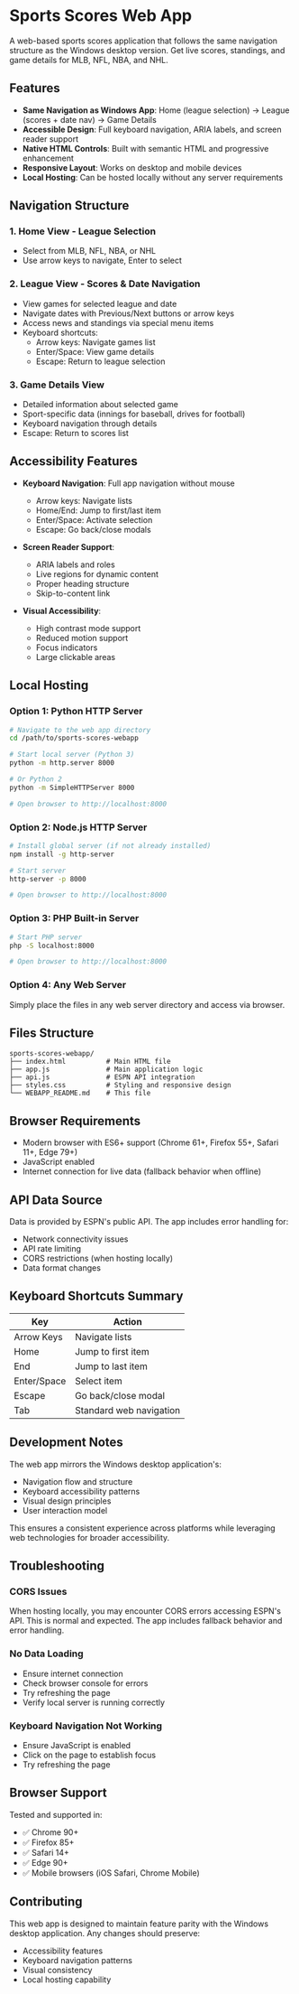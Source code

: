 # Sports Scores Web App

A web-based sports scores application that follows the same navigation structure as the Windows desktop version. Get live scores, standings, and game details for MLB, NFL, NBA, and NHL.

## Features

- **Same Navigation as Windows App**: Home (league selection) → League (scores + date nav) → Game Details
- **Accessible Design**: Full keyboard navigation, ARIA labels, and screen reader support
- **Native HTML Controls**: Built with semantic HTML and progressive enhancement
- **Responsive Layout**: Works on desktop and mobile devices
- **Local Hosting**: Can be hosted locally without any server requirements

## Navigation Structure

### 1. Home View - League Selection
- Select from MLB, NFL, NBA, or NHL
- Use arrow keys to navigate, Enter to select

### 2. League View - Scores & Date Navigation  
- View games for selected league and date
- Navigate dates with Previous/Next buttons or arrow keys
- Access news and standings via special menu items
- Keyboard shortcuts: 
  - Arrow keys: Navigate games list
  - Enter/Space: View game details
  - Escape: Return to league selection

### 3. Game Details View
- Detailed information about selected game
- Sport-specific data (innings for baseball, drives for football)
- Keyboard navigation through details
- Escape: Return to scores list

## Accessibility Features

- **Keyboard Navigation**: Full app navigation without mouse
  - Arrow keys: Navigate lists
  - Home/End: Jump to first/last item
  - Enter/Space: Activate selection
  - Escape: Go back/close modals

- **Screen Reader Support**: 
  - ARIA labels and roles
  - Live regions for dynamic content
  - Proper heading structure
  - Skip-to-content link

- **Visual Accessibility**:
  - High contrast mode support
  - Reduced motion support
  - Focus indicators
  - Large clickable areas

## Local Hosting

### Option 1: Python HTTP Server
```bash
# Navigate to the web app directory
cd /path/to/sports-scores-webapp

# Start local server (Python 3)
python -m http.server 8000

# Or Python 2
python -m SimpleHTTPServer 8000

# Open browser to http://localhost:8000
```

### Option 2: Node.js HTTP Server
```bash
# Install global server (if not already installed)
npm install -g http-server

# Start server
http-server -p 8000

# Open browser to http://localhost:8000
```

### Option 3: PHP Built-in Server
```bash
# Start PHP server
php -S localhost:8000

# Open browser to http://localhost:8000
```

### Option 4: Any Web Server
Simply place the files in any web server directory and access via browser.

## Files Structure

```
sports-scores-webapp/
├── index.html          # Main HTML file
├── app.js              # Main application logic
├── api.js              # ESPN API integration
├── styles.css          # Styling and responsive design
└── WEBAPP_README.md    # This file
```

## Browser Requirements

- Modern browser with ES6+ support (Chrome 61+, Firefox 55+, Safari 11+, Edge 79+)
- JavaScript enabled
- Internet connection for live data (fallback behavior when offline)

## API Data Source

Data is provided by ESPN's public API. The app includes error handling for:
- Network connectivity issues
- API rate limiting
- CORS restrictions (when hosting locally)
- Data format changes

## Keyboard Shortcuts Summary

| Key | Action |
|-----|--------|
| Arrow Keys | Navigate lists |
| Home | Jump to first item |
| End | Jump to last item |
| Enter/Space | Select item |
| Escape | Go back/close modal |
| Tab | Standard web navigation |

## Development Notes

The web app mirrors the Windows desktop application's:
- Navigation flow and structure
- Keyboard accessibility patterns
- Visual design principles
- User interaction model

This ensures a consistent experience across platforms while leveraging web technologies for broader accessibility.

## Troubleshooting

### CORS Issues
When hosting locally, you may encounter CORS errors accessing ESPN's API. This is normal and expected. The app includes fallback behavior and error handling.

### No Data Loading
- Ensure internet connection
- Check browser console for errors
- Try refreshing the page
- Verify local server is running correctly

### Keyboard Navigation Not Working
- Ensure JavaScript is enabled
- Click on the page to establish focus
- Try refreshing the page

## Browser Support

Tested and supported in:
- ✅ Chrome 90+
- ✅ Firefox 85+  
- ✅ Safari 14+
- ✅ Edge 90+
- ✅ Mobile browsers (iOS Safari, Chrome Mobile)

## Contributing

This web app is designed to maintain feature parity with the Windows desktop application. Any changes should preserve:
- Accessibility features
- Keyboard navigation patterns
- Visual consistency
- Local hosting capability